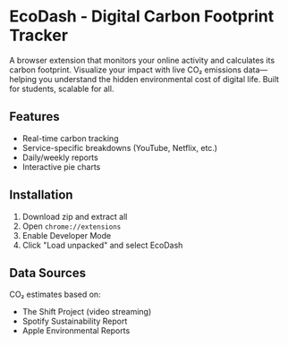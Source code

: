 # EcoDash - Digital Carbon Footprint Tracker
A browser extension that monitors your online activity and calculates its carbon footprint. Visualize your impact with live CO₂ emissions data—helping you understand the hidden environmental cost of digital life. Built for students, scalable for all.

## Features
- Real-time carbon tracking
- Service-specific breakdowns (YouTube, Netflix, etc.)
- Daily/weekly reports
- Interactive pie charts

## Installation
1. Download zip and extract all
2. Open `chrome://extensions`
3. Enable Developer Mode
4. Click "Load unpacked" and select EcoDash

## Data Sources
CO₂ estimates based on:
- The Shift Project (video streaming)
- Spotify Sustainability Report
- Apple Environmental Reports

